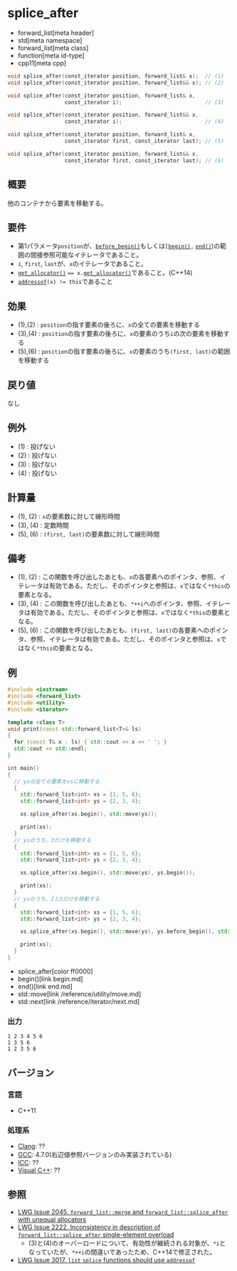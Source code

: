 # splice_after
* forward_list[meta header]
* std[meta namespace]
* forward_list[meta class]
* function[meta id-type]
* cpp11[meta cpp]

```cpp
void splice_after(const_iterator position, forward_list& x);  // (1)
void splice_after(const_iterator position, forward_list&& x); // (2)

void splice_after(const_iterator position, forward_list& x,
                  const_iterator i);                          // (3)

void splice_after(const_iterator position, forward_list&& x,
                  const_iterator i);                          // (4)

void splice_after(const_iterator position, forward_list& x,
                  const_iterator first, const_iterator last); // (5)

void splice_after(const_iterator position, forward_list&& x,
                  const_iterator first, const_iterator last); // (6)

```

## 概要
他のコンテナから要素を移動する。


## 要件
- 第1パラメータ`position`が、[`before_begin()`](before_begin.md)もしくは`[`[`begin()`](begin.md)`,` [`end()`](end.md))の範囲の間接参照可能なイテレータであること。
- `i`, `first`, `last`が、`x`のイテレータであること。
- [`get_allocator()`](get_allocator.md) `== x.`[`get_allocator()`](get_allocator.md)であること。(C++14)
- [`addressof`](/reference/memory/addressof.md)`(x) != this`であること


## 効果
- (1),(2) : `position`の指す要素の後ろに、`x`の全ての要素を移動する
- (3),(4) : `position`の指す要素の後ろに、`x`の要素のうち`i`の次の要素を移動する
- (5),(6) : `position`の指す要素の後ろに、`x`の要素のうち`(first, last)`の範囲を移動する


## 戻り値
なし


## 例外
- (1) : 投げない
- (2) : 投げない
- (3) : 投げない
- (4) : 投げない


## 計算量
- (1), (2) : `x`の要素数に対して線形時間
- (3), (4) : 定数時間
- (5), (6) : `(first, last)`の要素数に対して線形時間


## 備考
- (1), (2) : この関数を呼び出したあとも、`x`の各要素へのポインタ、参照、イテレータは有効である。ただし、そのポインタと参照は、`x`ではなく`*this`の要素となる。
- (3), (4) : この関数を呼び出したあとも、`*++i`へのポインタ、参照、イテレータは有効である。ただし、そのポインタと参照は、`x`ではなく`*this`の要素となる。
- (5), (6) : この関数を呼び出したあとも、`(first, last)`の各要素へのポインタ、参照、イテレータは有効である。ただし、そのポインタと参照は、`x`ではなく`*this`の要素となる。


## 例
```cpp example
#include <iostream>
#include <forward_list>
#include <utility>
#include <iterator>

template <class T>
void print(const std::forward_list<T>& ls)
{
  for (const T& x : ls) { std::cout << x << ' '; }
  std::cout << std::endl;
}

int main()
{
  // ysの全ての要素をxsに移動する
  {
    std::forward_list<int> xs = {1, 5, 6};
    std::forward_list<int> ys = {2, 3, 4};

    xs.splice_after(xs.begin(), std::move(ys));

    print(xs);
  }
  // ysのうち、3だけを移動する
  {
    std::forward_list<int> xs = {1, 5, 6};
    std::forward_list<int> ys = {2, 3, 4};

    xs.splice_after(xs.begin(), std::move(ys), ys.begin());

    print(xs);
  }
  // ysのうち、2と3だけを移動する
  {
    std::forward_list<int> xs = {1, 5, 6};
    std::forward_list<int> ys = {2, 3, 4};

    xs.splice_after(xs.begin(), std::move(ys), ys.before_begin(), std::next(ys.begin(), 2));

    print(xs);
  }
}
```
* splice_after[color ff0000]
* begin()[link begin.md]
* end()[link end.md]
* std::move[link /reference/utility/move.md]
* std::next[link /reference/iterator/next.md]

### 出力
```
1 2 3 4 5 6 
1 3 5 6 
1 2 3 5 6 
```

## バージョン
### 言語
- C++11

### 処理系
- [Clang](/implementation.md#clang): ??
- [GCC](/implementation.md#gcc): 4.7.0(右辺値参照バージョンのみ実装されている)
- [ICC](/implementation.md#icc): ??
- [Visual C++](/implementation.md#visual_cpp): ??


## 参照
- [LWG Issue 2045. `forward_list::merge` and `forward_list::splice_after` with unequal allocators](http://www.open-std.org/jtc1/sc22/wg21/docs/lwg-defects.html#2045)
- [LWG Issue 2222. Inconsistency in description of `forward_list::splice_after` single-element overload](http://www.open-std.org/jtc1/sc22/wg21/docs/lwg-defects.html#2222)
	- (3)と(4)のオーバーロードについて、有効性が継続される対象が、`*i`となっていたが、`*++i`の間違いであったため、C++14で修正された。
- [LWG Issue 3017. `list` `splice` functions should use `addressof`](https://wg21.cmeerw.net/lwg/issue3017)
